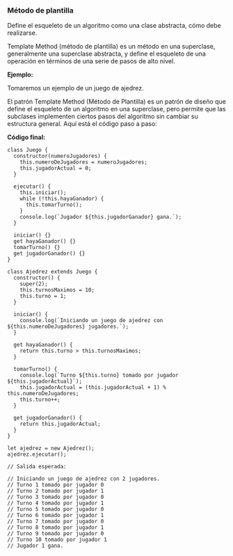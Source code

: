 ### Método de plantilla

Define el esqueleto de un algoritmo como una clase abstracta, cómo debe realizarse.

Template Method (método de plantilla) es un método en una superclase, generalmente una superclase abstracta, y define el esqueleto de una operación en términos de una serie de pasos de alto nivel.

**Ejemplo:**

Tomaremos un ejemplo de un juego de ajedrez.

El patrón Template Method (Método de Plantilla) es un patrón de diseño que define el esqueleto de un algoritmo en una superclase, pero permite que las subclases implementen ciertos pasos del algoritmo sin cambiar su estructura general. Aquí está el código paso a paso:

**Código final:**

```
class Juego {
  constructor(numeroJugadores) {
    this.numeroDeJugadores = numeroJugadores;
    this.jugadorActual = 0;
  }
  
  ejecutar() {
    this.iniciar();
    while (!this.hayaGanador) {
      this.tomarTurno();
    }
    console.log(`Jugador ${this.jugadorGanador} gana.`);
  }
  
  iniciar() {}
  get hayaGanador() {}
  tomarTurno() {}
  get jugadorGanador() {}
}

class Ajedrez extends Juego {
  constructor() {
    super(2);
    this.turnosMaximos = 10;
    this.turno = 1;
  }
  
  iniciar() {
    console.log(`Iniciando un juego de ajedrez con ${this.numeroDeJugadores} jugadores.`);
  }
  
  get hayaGanador() {
    return this.turno > this.turnosMaximos;
  }
  
  tomarTurno() {
    console.log(`Turno ${this.turno} tomado por jugador ${this.jugadorActual}`);
    this.jugadorActual = (this.jugadorActual + 1) % this.numeroDeJugadores;
    this.turno++;
  }
  
  get jugadorGanador() {
    return this.jugadorActual;
  }
}

let ajedrez = new Ajedrez();
ajedrez.ejecutar();

// Salida esperada:

// Iniciando un juego de ajedrez con 2 jugadores.
// Turno 1 tomado por jugador 0
// Turno 2 tomado por jugador 1
// Turno 3 tomado por jugador 0
// Turno 4 tomado por jugador 1
// Turno 5 tomado por jugador 0
// Turno 6 tomado por jugador 1
// Turno 7 tomado por jugador 0
// Turno 8 tomado por jugador 1
// Turno 9 tomado por jugador 0
// Turno 10 tomado por jugador 1
// Jugador 1 gana.

```